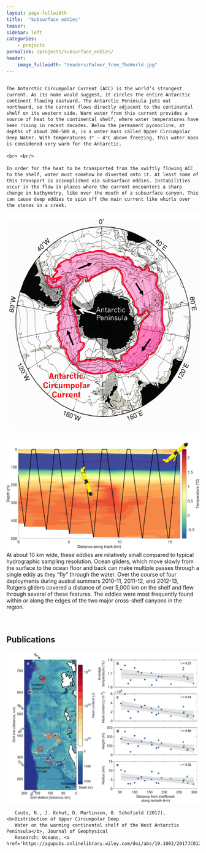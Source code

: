 ```yaml
---
layout: page-fullwidth
title:  "Subsurface eddies"
teaser:
sidebar: left
categories:
    - projects
permalink: /projects/subsurface_eddies/
header:
    image_fullwidth: "headers/Palmer_from_TheWorld.jpg"
---
```


<!-- DESCRIPTION AND ACC FIGURE -->
<div class="row">
  <div class="large-8 columns">

    The Antarctic Circumpolar Current (ACC) is the world’s strongest current. As its name would suggest, it circles the entire Antarctic continent flowing eastward. The Antarctic Peninsula juts out northward, so the current flows directly adjacent to the continental shelf on its western side. Warm water from this current provides a source of heat to the continental shelf, where water temperatures have been rising in recent decades. Below the permanent pycnocline, at depths of about 200-500 m, is a water mass called Upper Circumpolar Deep Water. With temperatures 3° – 4°C above freezing, this water mass is considered very warm for the Antarctic.

    <br> <br/>

    In order for the heat to be transported from the swiftly flowing ACC to the shelf, water must somehow be diverted onto it. At least some of this transport is accomplished via subsurface eddies. Instabilities occur in the flow in places where the current encounters a sharp change in bathymetry, like over the mouth of a subsurface canyon. This can cause deep eddies to spin off the main current like whirls over the stones in a creek.
  </div>
  <div class="large-4 columns">
      <img src="https://github.com/nicolecouto/nicolecouto.github.io/blob/master/images/acc.jpg?raw=true">

  </div>
</div>
<br> <br/>

<div class="row">
  <div class="large-8 columns">
    <img src="https://github.com/nicolecouto/nicolecouto.github.io/blob/master/images/gliderThroughEddies.png?raw=true">
  </div>
  <div class="large-4 columns">
      At about 10 km wide, these eddies are relatively small compared to typical hydrographic sampling resolution. Ocean gliders, which move slowly from the surface to the ocean floor and back can make multiple passes through a single eddy as they “fly” through the water. Over the course of four deployments during austral summers 2010-11, 2011-12, and 2012-13, Rutgers gliders covered a distance of over 5,000 km on the shelf and flew through several of these features. The eddies were most frequently found within or along the edges of the two major cross-shelf canyons in the region.

  </div>
</div>
<br> <br/>






<h2>Publications</h2>
<!-- PUBLICATIONS  -->
<div class="row">
  <div class="large-2 columns">    
      <img src="https://github.com/nicolecouto/nicolecouto.github.io/blob/master/images/ucdw_paper_fig.png?raw=true">
  </div>
  <div class="large-10 columns">


       Couto, N., J. Kohut, D. Martinson, O. Schofield (2017), <b>Distribution of Upper Circumpolar Deep
       Water on the warming continental shelf of the West Antarctic Peninsula</b>, Journal of Geophysical
       Research: Oceans, <a href='https://agupubs.onlinelibrary.wiley.com/doi/abs/10.1002/2017JC012840'>doi:10.1002/2017JC012840</a>.
  </div>
</div>
